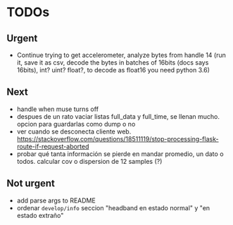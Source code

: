 # TODOs

## Urgent
* Continue trying to get accelerometer, analyze bytes from handle 14 (run it, save it as csv, decode the bytes in batches of 16bits (docs says 16bits), int? uint? float?, to decode as float16 you need python 3.6)

## Next
* handle when muse turns off
* despues de un rato vaciar listas full_data y full_time, se llenan mucho. opcion para guardarlas como dump o no
* ver cuando se desconecta cliente web.  https://stackoverflow.com/questions/18511119/stop-processing-flask-route-if-request-aborted
* probar qué tanta información se pierde en mandar promedio, un dato o todos. calcular cov o dispersion de 12 samples (?)

## Not urgent
* add parse args to README
* ordenar `develop/info` seccion "headband en estado normal" y "en estado extraño"

